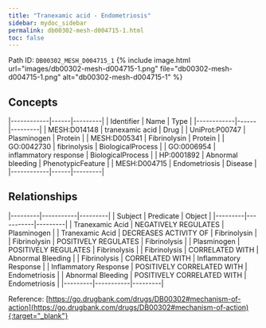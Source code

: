 ```yaml
---
title: "Tranexamic acid - Endometriosis"
sidebar: mydoc_sidebar
permalink: db00302-mesh-d004715-1.html
toc: false 
---
```



Path ID: `DB00302_MESH_D004715_1`
{% include image.html url="images/db00302-mesh-d004715-1.png" file="db00302-mesh-d004715-1.png" alt="db00302-mesh-d004715-1" %}

## Concepts

|------------|------|---------|
| Identifier | Name | Type    |
|------------|------|---------|
| MESH:D014148 | tranexamic acid | Drug |
| UniProt:P00747 | Plasminogen | Protein |
| MESH:D005341 | Fibrinolysin | Protein |
| GO:0042730 | fibrinolysis | BiologicalProcess |
| GO:0006954 | inflammatory response | BiologicalProcess |
| HP:0001892 | Abnormal bleeding | PhenotypicFeature |
| MESH:D004715 | Endometriosis | Disease |
|------------|------|---------|

## Relationships

|---------|-----------|---------|
| Subject | Predicate | Object  |
|---------|-----------|---------|
| Tranexamic Acid | NEGATIVELY REGULATES | Plasminogen |
| Tranexamic Acid | DECREASES ACTIVITY OF | Fibrinolysin |
| Fibrinolysin | POSITIVELY REGULATES | Fibrinolysis |
| Plasminogen | POSITIVELY REGULATES | Fibrinolysis |
| Fibrinolysis | CORRELATED WITH | Abnormal Bleeding |
| Fibrinolysis | CORRELATED WITH | Inflammatory Response |
| Inflammatory Response | POSITIVELY CORRELATED WITH | Endometriosis |
| Abnormal Bleeding | POSITIVELY CORRELATED WITH | Endometriosis |
|---------|-----------|---------|

Reference: [https://go.drugbank.com/drugs/DB00302#mechanism-of-action](https://go.drugbank.com/drugs/DB00302#mechanism-of-action){:target="_blank"}